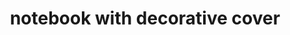 ---
layout: objects
title: notebook with decorative cover
emoji: notebook_with_decorative_cover
permalink: 📔.html
image: assets/img/3moji/notebook_with_decorative_cover.png
---